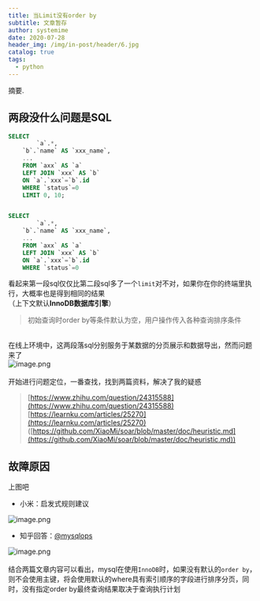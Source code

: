 ```yaml
---
title: 当Limit没有order by
subtitle: 文章暂存
author: systemime
date: 2020-07-28
header_img: /img/in-post/header/6.jpg
catalog: true
tags:
  - python
---
```

摘要.

<!-- more -->
<a name="U3Ta4"></a>
## 两段没什么问题是SQL
```sql
SELECT
		`a`.*,
    `b`.`name` AS `xxx_name`,
    ...
    FROM `axx` AS `a`
    LEFT JOIN `xxx` AS `b`
    ON `a`.`xxx`=`b`.id
    WHERE `status`=0
    LIMIT 0, 10;


SELECT
		`a`.*,
    `b`.`name` AS `xxx_name`,
    ...
    FROM `axx` AS `a`
    LEFT JOIN `xxx` AS `b`
    ON `a`.`xxx`=`b`.id
    WHERE `status`=0
```
看起来第一段sql仅仅比第二段sql多了一个`limit`对不对，如果你在你的终端里执行，大概率也是得到相同的结果<br />（上下文默认**InnoDB数据库引擎**）<br />

> 初始查询时order by等条件默认为空，用户操作传入各种查询排序条件


<br />在线上环境中，这两段落sql分别服务于某数据的分页展示和数据导出，然而问题来了<br />![image.png](https://cdn.nlark.com/yuque/0/2020/png/663138/1595924656696-b0b07945-a629-4d43-b274-390a3cf6b2aa.png#align=left&display=inline&height=91&margin=%5Bobject%20Object%5D&name=image.png&originHeight=121&originWidth=685&size=14339&status=done&style=shadow&width=514)<br />
<br />开始进行问题定位，一番查找，找到两篇资料，解决了我的疑惑
> [https://www.zhihu.com/question/24315588](https://www.zhihu.com/question/24315588)
> [https://learnku.com/articles/25270](https://learnku.com/articles/25270)
> ([https://github.com/XiaoMi/soar/blob/master/doc/heuristic.md](https://github.com/XiaoMi/soar/blob/master/doc/heuristic.md))



<a name="qGQRz"></a>
## 故障原因
上图吧

- 小米：启发式规则建议

![image.png](https://cdn.nlark.com/yuque/0/2020/png/663138/1595924883117-a8356446-e51e-4ba8-bd13-66ad27c5f4c9.png#align=left&display=inline&height=230&margin=%5Bobject%20Object%5D&name=image.png&originHeight=307&originWidth=871&size=28916&status=done&style=shadow&width=653)

- 知乎回答：[@mysqlops](https://www.zhihu.com/people/mysqlops)

![image.png](https://cdn.nlark.com/yuque/0/2020/png/663138/1595924929070-c0a322f7-2ddb-4ed1-8fb2-f143507d13af.png#align=left&display=inline&height=214&margin=%5Bobject%20Object%5D&name=image.png&originHeight=285&originWidth=687&size=42047&status=done&style=shadow&width=515)<br />
<br />结合两篇文章内容可以看出，mysql在使用`InnoDB`时，如果没有默认的`order by`，则不会使用主键，将会使用默认的where具有索引顺序的字段进行排序分页，同时，没有指定order by最终查询结果取决于查询执行计划
